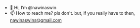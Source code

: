 - 👋 Hi, I’m @nawinaswin
- 📫 How to reach me? pls don't. but, if you really have to then, nawinaswins@gmail.com

<!---
nawinaswin/nawinaswin is a ✨ special ✨ repository because its `README.md` (this file) appears on your GitHub profile.
You can click the Preview link to take a look at your changes.
--->
